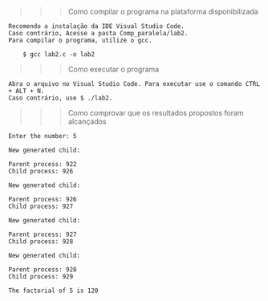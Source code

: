 >>> Como compilar o programa na plataforma disponibilizada

    Recomendo a instalação da IDE Visual Studio Code.
    Caso contrário, Acesse a pasta Comp_paralela/lab2.
    Para compilar o programa, utilize o gcc. 

        $ gcc lab2.c -o lab2

>>> Como executar o programa

    Abra o arquivo no Visual Studio Code. Para executar use o comando CTRL + ALT + N.
    Caso contrário, use $ ./lab2.
    
    
>>> Como comprovar que os resultados propostos foram alcançados
    
    Enter the number: 5

    New generated child:

    Parent process: 922
    Child process: 926

    New generated child:

    Parent process: 926
    Child process: 927

    New generated child:

    Parent process: 927
    Child process: 928

    New generated child:

    Parent process: 928
    Child process: 929

    The factorial of 5 is 120


